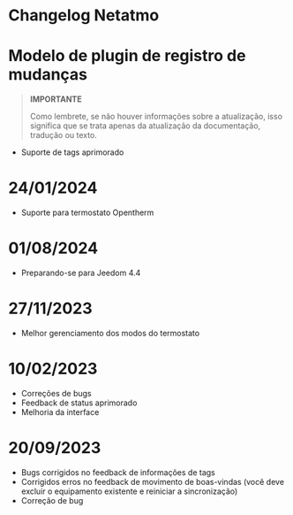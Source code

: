 # Changelog Netatmo

# Modelo de plugin de registro de mudanças

>**IMPORTANTE**
>
>Como lembrete, se não houver informações sobre a atualização, isso significa que se trata apenas da atualização da documentação, tradução ou texto.

- Suporte de tags aprimorado

# 24/01/2024

- Suporte para termostato Opentherm

# 01/08/2024

- Preparando-se para Jeedom 4.4

# 27/11/2023

- Melhor gerenciamento dos modos do termostato

# 10/02/2023

- Correções de bugs
- Feedback de status aprimorado
- Melhoria da interface

# 20/09/2023

- Bugs corrigidos no feedback de informações de tags
- Corrigidos erros no feedback de movimento de boas-vindas (você deve excluir o equipamento existente e reiniciar a sincronização)
- Correção de bug
